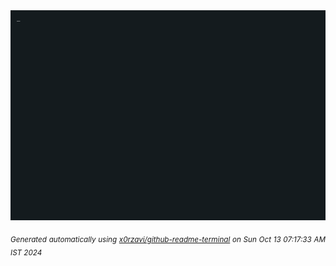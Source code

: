 <div align="justify">
<picture>
    <source media="(prefers-color-scheme: dark)" srcset="./output.gif">
    <source media="(prefers-color-scheme: light)" srcset="./output.gif">
    <img alt="GIFOS" src="output.gif">
</picture>

<sub><i>Generated automatically using [x0rzavi/github-readme-terminal](https://github.com/x0rzavi/github-readme-terminal) on Sun Oct 13 07:17:33 AM IST 2024</i></sub>

<!-- <details>
<summary>More details</summary>

</details> -->
</div>

<!-- Image deletion URL: NONE -->